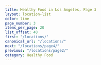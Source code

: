 ```yaml
---
title: Healthy Food in Los Angeles, Page 3
layout: location-list
color: lime
page_number: 3
items_per_page: 20
list_offset: 40
first: "/locations/"
canonical_url: "/locations/"
next: "/locations/page4/"
previous: "/locations/page2/"
category: Healthy Food
---
```


